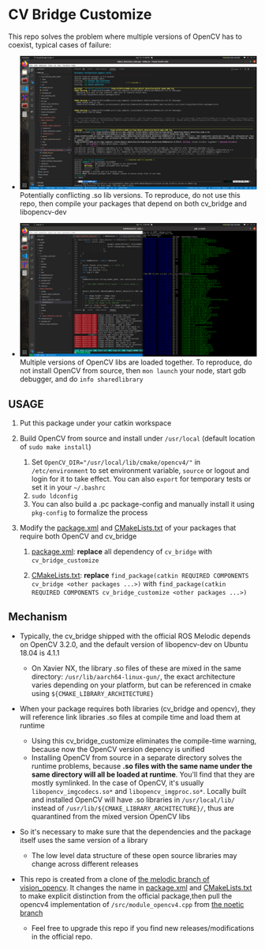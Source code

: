 # CV Bridge Customize

This repo solves the problem where multiple versions of OpenCV has to coexist, typical cases of failure:

* ![multiversion libs compile warning](./imgs/multiversion-lib-compile-warning.png)
    Potentially conflicting .so lib versions. To reproduce, do not use this repo, then compile your packages that depend on both cv_bridge and libopencv-dev

* ![mixed version .so libs loaded together](./imgs/mixed-version-libs-loaded-together.png)
    Multiple versions of OpenCV libs are loaded together. To reproduce, do not install OpenCV from source, then `mon launch` your node, start gdb debugger, and do `info sharedlibrary`

## USAGE

1. Put this package under your catkin workspace

1. Build OpenCV from source and install under `/usr/local` (default location of `sudo make install`)

    1. Set `OpenCV_DIR="/usr/local/lib/cmake/opencv4/"` in `/etc/environment` to set environment variable, `source` or logout and login for it to take effect. You can also `export` for temporary tests or set it in your `~/.bashrc`
    1. `sudo ldconfig`
    1. You can also build a .pc package-config and manually install it using `pkg-config` to formalize the process

1. Modify the [package.xml](./package.xml) and [CMakeLists.txt](./CMakeLists.txt) of your packages that require both OpenCV and cv_bridge

    1. [package.xml](./package.xml): **replace** all dependency of `cv_bridge` with `cv_bridge_customize`

    1. [CMakeLists.txt](./CMakeLists.txt): **replace** `find_package(catkin REQUIRED COMPONENTS cv_bridge <other packages ...>)` with `find_package(catkin REQUIRED COMPONENTS cv_bridge_customize <other packages ...>)`

## Mechanism

* Typically, the cv_bridge shipped with the official ROS Melodic depends on OpenCV 3.2.0, and the default version of libopencv-dev on Ubuntu 18.04 is 4.1.1

  * On Xavier NX, the library .so files of these are mixed in the same directory: `/usr/lib/aarch64-linux-gun/`, the exact architecture varies depending on your platform, but can be referenced in cmake using `${CMAKE_LIBRARY_ARCHITECTURE}`

* When your package requires both libraries (cv_bridge and opencv), they will reference link libraries .so files at compile time and load them at runtime

  * Using this cv_bridge_customize eliminates the compile-time warning, because now the OpenCV version depency is unified
  * Installing OpenCV from source in a separate directory solves the runtime problems, because **.so files with the same name under the same directory will all be loaded at runtime**. You'll find that they are mostly symlinked. In the case of OpenCV, it's usually `libopencv_imgcodecs.so*` and `libopencv_imgproc.so*`. Locally built and installed OpenCV will have .so libraries in `/usr/local/lib/` instead of `/usr/lib/${CMAKE_LIBRARY_ARCHITECTURE}/`, thus are quarantined from the mixed version OpenCV libs

* So it's necessary to make sure that the dependencies and the package itself uses the same version of a library

  * The low level data structure of these open source libraries may change across different releases

* This repo is created from a clone of [the melodic branch of vision_opencv](https://github.com/ros-perception/vision_opencv/tree/melodic). It changes the name in [package.xml](./package.xml) and [CMakeLists.txt](./CMakeLists.txt) to make explicit distinction from the official package,then pull the opencv4 implementation of `/src/module_opencv4.cpp` from [the noetic branch](https://github.com/ros-perception/vision_opencv/tree/noetic)

  * Feel free to upgrade this repo if you find new releases/modifications in the official repo.
